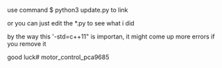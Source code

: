 use command
    $ python3 update.py
to link

or you can just edit the *.py to see what i did

by the way this '-std=c++11" is importan, it might come up more errors if you remove it

good luck# motor_control_pca9685
